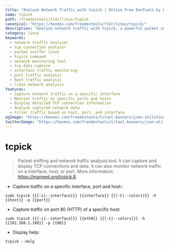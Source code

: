 ```yaml
---
title: "Analyze Network Traffic with tcpick | Online Free DevTools by Hexmos"
name: tcpick
path: /freedevtools/tldr/linux/tcpick
canonical: "https://hexmos.com/freedevtools/tldr/linux/tcpick/"
description: "Analyze network traffic with tcpick, a powerful packet sniffing and network analysis tool. Capture and display TCP connections and data with ease. Free online tool, no registration required."
category: linux
keywords:
  - network traffic analyzer
  - tcp connection analyzer
  - packet sniffer linux
  - tcpick command
  - network monitoring tool
  - tcp data capture
  - interface traffic monitoring
  - port traffic analysis
  - host traffic analysis
  - linux network analysis
features:
  - Capture network traffic on a specific interface
  - Monitor traffic on specific ports and hosts
  - Display detailed TCP connection information
  - Analyze captured network data
  - Filter traffic based on host, port, and interface
ogImage: "https://hexmos.com/freedevtools/t/tool-banners/json-utilities-banner.png"
twitterImage: "https://hexmos.com/freedevtools/t/tool-banners/json-utilities-banner.png"
---
```


# tcpick

> Packet sniffing and network traffic analysis tool.
> It can capture and display TCP connections and data. It can also monitor network traffic on a interface, host, or port.
> More information: <https://manned.org/tcpick.8>.

- Capture traffic on a specific interface, port and host::

`sudo tcpick {{[-i|--interface]}} {{interface}} {{[-C|--colors]}} -h {{host}} -p {{port}}`

- Capture traffic on port 80 (HTTP) of a specific host:

`sudo tcpick {{[-i|--interface]}} {{eth0}} {{[-C|--colors]}} -h {{192.168.1.100}} -p {{80}}`

- Display help:

`tcpick --help`
